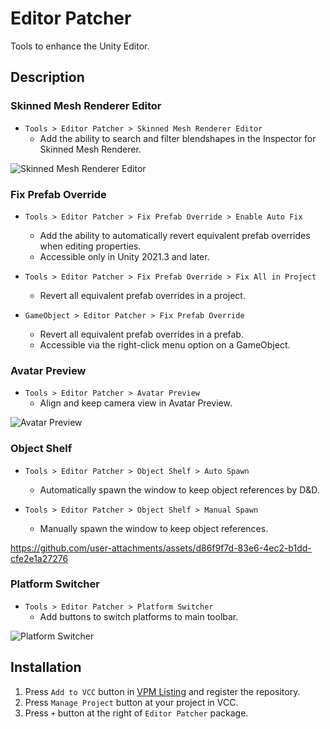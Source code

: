 # Editor Patcher
Tools to enhance the Unity Editor.

## Description

### Skinned Mesh Renderer Editor
- `Tools > Editor Patcher > Skinned Mesh Renderer Editor`
  - Add the ability to search and filter blendshapes in the Inspector for Skinned Mesh Renderer.

![Skinned Mesh Renderer Editor](https://github.com/user-attachments/assets/d39d6d9d-d5d4-46e6-a4b2-0e162e8c8eeb)

### Fix Prefab Override
- `Tools > Editor Patcher > Fix Prefab Override > Enable Auto Fix`
  - Add the ability to automatically revert equivalent prefab overrides when editing properties. 
  - Accessible only in Unity 2021.3 and later.

- `Tools > Editor Patcher > Fix Prefab Override > Fix All in Project`
  - Revert all equivalent prefab overrides in a project.

- `GameObject > Editor Patcher > Fix Prefab Override`
  - Revert all equivalent prefab overrides in a prefab.
  - Accessible via the right-click menu option on a GameObject.

### Avatar Preview
- `Tools > Editor Patcher > Avatar Preview`
  - Align and keep camera view in Avatar Preview.

![Avatar Preview](https://github.com/user-attachments/assets/be76f2fc-9543-4051-bc8d-96eb8e4c0691)

### Object Shelf
- `Tools > Editor Patcher > Object Shelf > Auto Spawn`
  - Automatically spawn the window to keep object references by D&D.

- `Tools > Editor Patcher > Object Shelf > Manual Spawn`
  - Manually spawn the window to keep object references.

https://github.com/user-attachments/assets/d86f9f7d-83e6-4ec2-b1dd-cfe2e1a27276

### Platform Switcher
- `Tools > Editor Patcher > Platform Switcher`
  - Add buttons to switch platforms to main toolbar.

![Platform Switcher](https://github.com/user-attachments/assets/922b4b38-82f8-4ae8-b1ac-69c253eb4586)

## Installation
1. Press `Add to VCC` button in [VPM Listing](https://vpm.nekobako.net) and register the repository.
2. Press `Manage Project` button at your project in VCC.
4. Press `+` button at the right of `Editor Patcher` package.
